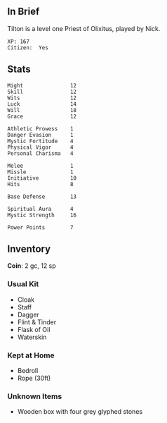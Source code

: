 
## In Brief

Tilton is a level one Priest of Olixitus, played by Nick.

    XP: 167
    Citizen:  Yes

## Stats

    Might               12
    Skill               12
    Wits                12
    Luck                14
    Will                18
    Grace               12

    Athletic Prowess    1
    Danger Evasion      1
    Mystic Fortitude    4
    Physical Vigor      4
    Personal Charisma   4

    Melee               1
    Missle              1
    Initiative          10
    Hits                8

    Base Defense        13

    Spiritual Aura      4
    Mystic Strength     16

    Power Points        7

## Inventory

**Coin**: 2 gc, 12 sp

### Usual Kit

* Cloak
* Staff
* Dagger
* Flint & Tinder
* Flask of Oil
* Waterskin

### Kept at Home

* Bedroll
* Rope (30ft)

### Unknown Items
* Wooden box with four grey glyphed stones
